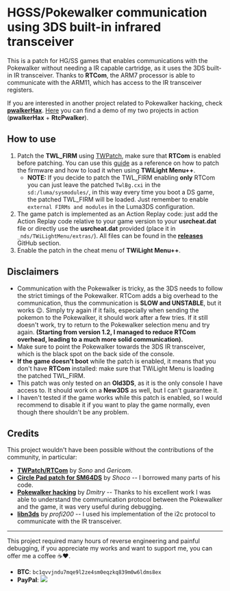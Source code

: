 # HGSS/Pokewalker communication using 3DS built-in infrared transceiver

This is a patch for HG/SS games that enables communications with the Pokewalker without needing a IR capable cartridge, as it uses the 3DS built-in IR transceiver.
Thanks to **RTCom**, the ARM7 processor is able to communicate with the ARM11, which has access to the IR transceiver registers.

If you are interested in another project related to Pokewalker hacking, check [**pwalkerHax**](https://github.com/francesco265/pwalkerHax).
[Here](https://youtu.be/f6f8RSxqG20) you can find a demo of my two projects in action (**pwalkerHax** + **RtcPwalker**).

## How to use

1. Patch the **TWL_FIRM** using [TWPatch](https://www.gamebrew.org/wiki/TWPatch_3DS), make sure that **RTCom** is enabled before patching. You can use this [guide](https://wiki.ds-homebrew.com/twilightmenu/playing-in-widescreen) as a reference on how to patch the firmware and how to load it when using **TWiLight Menu++**.
    - **NOTE:** If you decide to patch the TWL_FIRM enabling **only** RTCom you can just leave the patched `TwlBg.cxi` in the `sd:/luma/sysmodules/`, in this way every time you boot a DS game, the patched TWL_FIRM will be loaded. Just remember to enable `external FIRMs and modules` in the Luma3DS configuration.
2. The game patch is implemented as an Action Replay code: just add the Action Replay code relative to your game version to your **usrcheat.dat** file or directly use the **usrcheat.dat** provided (place it in `_nds/TWiLightMenu/extras/`). All files can be found in the [**releases**](https://github.com/francesco265/RtcPwalker/releases/latest) GitHub section.
3. Enable the patch in the cheat menu of **TWiLight Menu++**.

## Disclaimers

- Communication with the Pokewalker is tricky, as the 3DS needs to follow the strict timings of the Pokewalker. RTCom adds a big overhead to the communication, thus the communication is **SLOW and UNSTABLE**, but it works :wink:.
Simply try again if it fails, especially when sending the pokemon to the Pokewalker, it should work after a few tries. If it still doesn't work, try to return to the Pokewalker selection menu and try again. **(Starting from version 1.2, I managed to reduce RTCom overhead, leading to a much more solid communication).**
- Make sure to point the Pokewalker towards the 3DS IR transceiver, which is the black spot on the back side of the console.
- **If the game doesn't boot** while the patch is enabled, it means that you don't have **RTCom** installed: make sure that TWiLight Menu is loading the patched TWL_FIRM.
- This patch was only tested on an **Old3DS**, as it is the only console I have access to. It should work on a **New3DS** as well, but I can't guarantee it.
- I haven't tested if the game works while this patch is enabled, so I would recommend to disable it if you want to play the game normally, even though there shouldn't be any problem.

## Credits

This project wouldn't have been possible without the contributions of the community, in particular:
- [**TWPatch/RTCom**](https://gbatemp.net/threads/twpatcher-ds-i-mode-screen-filters-and-patches.542694/) by _Sono_ and _Gericom_.
- [**Circle Pad patch for SM64DS**](https://gbatemp.net/threads/circle-pad-patches-for-super-mario-64-ds-and-other-games-in-twilightmenu-with-twpatcher-and-rtcom.623267/) by _Shoco_ -- I borrowed many parts of his code.
- [**Pokewalker hacking**](https://dmitry.gr/?r=05.Projects&proj=28.%20pokewalker) by _Dmitry_ -- Thanks to his excellent work I was able to understand the communication protocol between the Pokewalker and the game, it was very useful during debugging.
- [**libn3ds**](https://github.com/profi200/libn3ds) by _profi200_ -- I used his implementation of the i2c protocol to communicate with the IR transceiver.

---
This project required many hours of reverse engineering and painful debugging, if you appreciate my works and want to support me, you can offer me a coffee :coffee::heart:.

- **BTC**: `bc1qvvjndu7mqe9l2ze4sm0eqzkq839m0w6ldms8ex`
- **PayPal**: [![](https://www.paypalobjects.com/en_US/i/btn/btn_donate_LG.gif)](https://www.paypal.com/cgi-bin/webscr?cmd=_s-xclick&hosted_button_id=AAZDH3SM7T9P6)

